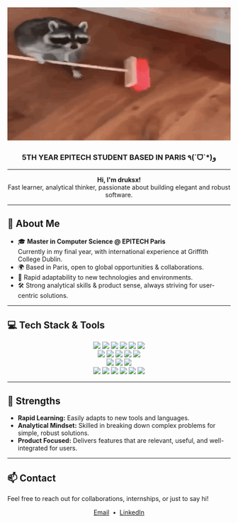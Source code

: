 <h2 align="center">
  <img src="raccoon.gif" width="2000" height="300" alt="Raccoon Banner">
</h2>

<h3 align="center">
  5TH YEAR EPITECH STUDENT BASED IN PARIS ٩(ˊᗜˋ*)و
</h3>

---

<p align="center">
  <b>Hi, I'm druksx!</b> <br>
  Fast learner, analytical thinker, passionate about building elegant and robust software.
</p>

---

## 🚀 About Me

- 🎓 **Master in Computer Science @ EPITECH Paris**  
  Currently in my final year, with international experience at Griffith College Dublin.
- 🌍 Based in Paris, open to global opportunities & collaborations.
- 🧠 Rapid adaptability to new technologies and environments.
- 🛠️ Strong analytical skills & product sense, always striving for user-centric solutions.

---

## 💻 Tech Stack & Tools

<div align="center">
  
  <!-- Programming Languages -->
  <img src="https://img.shields.io/badge/C-00599C?style=flat&logo=c&logoColor=white"/>
  <img src="https://img.shields.io/badge/C++-00599C?style=flat&logo=c%2B%2B&logoColor=white"/>
  <img src="https://img.shields.io/badge/Python-3776AB?style=flat&logo=python&logoColor=white"/>
  <img src="https://img.shields.io/badge/Lua-2C2D72?style=flat&logo=lua&logoColor=white"/>
  <img src="https://img.shields.io/badge/JavaScript-F7DF1E?style=flat&logo=javascript&logoColor=black"/>
  <img src="https://img.shields.io/badge/TypeScript-3178C6?style=flat&logo=typescript&logoColor=white"/>
  <br>
  <!-- Web & Frameworks -->
  <img src="https://img.shields.io/badge/React-61DAFB?style=flat&logo=react&logoColor=black"/>
  <img src="https://img.shields.io/badge/Next.js-000000?style=flat&logo=next.js&logoColor=white"/>
  <img src="https://img.shields.io/badge/Three.js-000000?style=flat&logo=three.js&logoColor=white"/>
  <img src="https://img.shields.io/badge/Tailwind-38B2AC?style=flat&logo=tailwindcss&logoColor=white"/>
  <img src="https://img.shields.io/badge/Node.js-339933?style=flat&logo=nodedotjs&logoColor=white"/>
  <br>
  <!-- DevOps & Containers -->
  <img src="https://img.shields.io/badge/Docker-2496ED?style=flat&logo=docker&logoColor=white"/>
  <img src="https://img.shields.io/badge/Kubernetes-326CE5?style=flat&logo=kubernetes&logoColor=white"/>
  <img src="https://img.shields.io/badge/Jenkins-D24939?style=flat&logo=jenkins&logoColor=white"/>
  <br>
  <!-- Tools -->
  <img src="https://img.shields.io/badge/Git-F05032?style=flat&logo=git&logoColor=white"/>
  <img src="https://img.shields.io/badge/Linux-333333?style=flat&logo=linux&logoColor=white"/>
  <img src="https://img.shields.io/badge/Jira-0052CC?style=flat&logo=jira&logoColor=white"/>
  <img src="https://img.shields.io/badge/Trello-0079BF?style=flat&logo=trello&logoColor=white"/>
  <img src="https://img.shields.io/badge/Monday-FF6F00?style=flat&logo=monday&logoColor=white"/>
  <img src="https://img.shields.io/badge/Slack-4A154B?style=flat&logo=slack&logoColor=white"/>
</div>

---

## 🎯 Strengths

- **Rapid Learning:** Easily adapts to new tools and languages.
- **Analytical Mindset:** Skilled in breaking down complex problems for simple, robust solutions.
- **Product Focused:** Delivers features that are relevant, useful, and well-integrated for users.

---

## 📫 Contact

Feel free to reach out for collaborations, internships, or just to say hi!

<p align="center">
  <a href="mailto:aurelien.leclercq@epitech.eu">Email</a> &nbsp;•&nbsp;
  <a href="https://www.linkedin.com/in/aurelien-leclercq/">LinkedIn</a>
</p>
